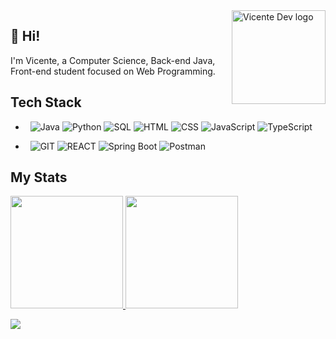 <img src="https://github.com/vicenttcarvalho/vicenttcarvalho/assets/67881988/8c2eb653-06b7-4235-9e92-031666567deb" min-width="400px" max-width="400px" width="150px" align="right" alt="Vicente Dev logo">

## 👋 Hi!

<p align="left"> 
  I'm Vicente, a Computer Science, Back-end Java, Front-end student focused on Web Programming.
</p>

  ## Tech Stack
  - &nbsp;
  ![Java](https://img.shields.io/badge/Java-05122A?style=for-the-badge&logo=openjdk&logoColor=white)
  ![Python](https://img.shields.io/badge/Python-05122A?style=for-the-badge&logo=python&logoColor=White)
  ![SQL](https://img.shields.io/badge/SQL-05122A?style=for-the-badge&logo=postgresql&logoColor=white)
  ![HTML](https://img.shields.io/badge/Html-05122A?style=for-the-badge&logo=html5&logoColor=white)
  ![CSS](https://img.shields.io/badge/Css-05122A?style=for-the-badge&logo=css3&logoColor=white)
  ![JavaScript](https://img.shields.io/badge/JavaScript-05122A?style=for-the-badge&logo=javascript&logoColor=White)
  ![TypeScript](https://img.shields.io/badge/TypeScript-05122A?style=for-the-badge&logo=typescript&logoColor=White)
   
  - &nbsp;
  ![GIT](https://img.shields.io/badge/Git-05122A?style=for-the-badge&logo=git&logoColor=white)
  ![REACT](https://img.shields.io/badge/React-05122A?style=for-the-badge&logo=react&logoColor=white)
  ![Spring Boot](https://img.shields.io/badge/Spring%20Boot-05122A?style=for-the-badge&logo=springboot&logoColor=white)
  ![Postman](https://img.shields.io/badge/Postman-05122A?style=for-the-badge&logo=postman&logoColor=white)



  
  ## My Stats
<p>
<a href="https://github.com/vicenttcarvalho">
  <img height="180em" src="https://github-readme-stats.vercel.app/api?username=vicenttcarvalho&show_icons=true&theme=radical" />
  <img height="180em" src="https://github-readme-stats-eight-theta.vercel.app/api/top-langs/?username=vicenttcarvalho&layout=compact&langs_count=8&theme=algolia"/>
</a>
</p>
<div>
    <a target='_blank' href="https://www.linkedin.com/in/vicente-carvalho-b08435221/">
        <img src="https://img.shields.io/badge/LinkedIn-0077B5?style=for-the-badge&logo=linkedin&logoColor=white">
    </a>
</div>
